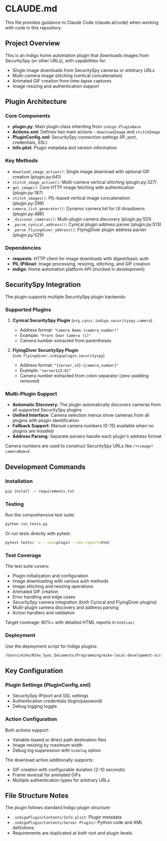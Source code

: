# CLAUDE.md

This file provides guidance to Claude Code (claude.ai/code) when working with code in this repository.

## Project Overview

This is an Indigo home automation plugin that downloads images from SecuritySpy (or other URLs), with capabilities for:
- Single image downloads from SecuritySpy cameras or arbitrary URLs  
- Multi-camera image stitching (vertical concatenation)
- Animated GIF creation from time-lapse captures
- Image resizing and authentication support

## Plugin Architecture

### Core Components
- **plugin.py**: Main plugin class inheriting from `indigo.PluginBase`
- **Actions.xml**: Defines two main actions - `downloadImage` and `stitchImage`
- **PluginConfig.xml**: SecuritySpy connection settings (IP, port, credentials, SSL)
- **Info.plist**: Plugin metadata and version information

### Key Methods
- `download_image_action()`: Single image download with optional GIF creation (plugin.py:641)
- `stitch_image_action()`: Multi-camera vertical stitching (plugin.py:327)
- `get_image()`: Core HTTP image fetching with authentication (plugin.py:187)
- `stitch_images()`: PIL-based vertical image concatenation (plugin.py:299)
- `camera_list_generator()`: Dynamic camera list for UI dropdowns (plugin.py:486)
- `_discover_cameras()`: Multi-plugin camera discovery (plugin.py:551)
- `_parse_cynical_address()`: Cynical plugin address parser (plugin.py:513)
- `_parse_flyingdiver_address()`: FlyingDiver plugin address parser (plugin.py:529)

### Dependencies
- **requests**: HTTP client for image downloads with digest/basic auth
- **PIL (Pillow)**: Image processing, resizing, stitching, and GIF creation
- **indigo**: Home automation platform API (mocked in development)

## SecuritySpy Integration

The plugin supports multiple SecuritySpy plugin backends:

### Supported Plugins
1. **Cynical SecuritySpy Plugin** (`org.cynic.indigo.securityspy.camera`)
   - Address format: `"Camera Name (camera_number)"`
   - Example: `"Front Door Camera (1)"`
   - Camera number extracted from parentheses

2. **FlyingDiver SecuritySpy Plugin** (`com.flyingdiver.indigoplugin.securityspy`)  
   - Address format: `"{server_id}:{camera_number}"`
   - Example: `"server123:01"`
   - Camera number extracted from colon separator (zero-padding removed)

### Multi-Plugin Support
- **Automatic Discovery**: The plugin automatically discovers cameras from all supported SecuritySpy plugins
- **Unified Interface**: Camera selection menus show cameras from all plugins with plugin identification
- **Fallback Support**: Manual camera numbers (0-15) available when no plugins are installed
- **Address Parsing**: Separate parsers handle each plugin's address format

Camera numbers are used to construct SecuritySpy URLs like `/++image?cameraNum=X`.

## Development Commands

### Installation
```bash
pip install -r requirements.txt
```

### Testing
Run the comprehensive test suite:
```bash
python run_tests.py
```

Or run tests directly with pytest:
```bash
pytest tests/ -v --cov=plugin --cov-report=html
```

### Test Coverage
The test suite covers:
- Plugin initialization and configuration
- Image downloading with various auth methods
- Image stitching and resizing operations
- Animated GIF creation
- Error handling and edge cases
- SecuritySpy camera integration (both Cynical and FlyingDiver plugins)
- Multi-plugin camera discovery and address parsing
- Action handlers and validation

Target coverage: 80%+ with detailed HTML reports in `htmlcov/`

### Deployment
Use the deployment script for Indigo plugins:
```bash
/Users/mike/Mike_Sync_Documents/Programming/mike-local-development-scripts/deploy_indigo_plugin_to_server.sh "SecuritySpy Image Downloader.indigoPlugin"
```

## Key Configuration

### Plugin Settings (PluginConfig.xml)
- SecuritySpy IP/port and SSL settings
- Authentication credentials (login/password)
- Debug logging toggle

### Action Configuration
Both actions support:
- Variable-based or direct path destination files
- Image resizing by maximum width
- Debug log suppression with `hidelog` option

The download action additionally supports:
- GIF creation with configurable duration (2-10 seconds)
- Frame reversal for animated GIFs
- Multiple authentication types for arbitrary URLs

## File Structure Notes

The plugin follows standard Indigo plugin structure:
- `.indigoPlugin/Contents/Info.plist`: Plugin metadata
- `.indigoPlugin/Contents/Server Plugin/`: Python code and XML definitions
- Requirements are duplicated at both root and plugin levels